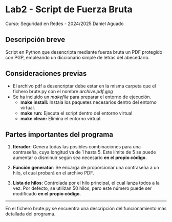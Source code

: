 # Lab2 - Script de Fuerza Bruta
Curso: Seguridad en Redes - 2024/2025
Daniel Aguado

## Descripción breve
Script en Python que desencripta mediante fuerza bruta un PDF protegido con PGP, empleando un diccionario simple de letras del abecedario.

## Consideraciones previas

 - El archivo pdf a desencriptar debe estar en la misma carpeta que el
   fichero brute.py con el nombre *archive.pdf.gpg* 
  - Se ha incluido un *makefile* para preparar el entorno de ejecución.
	- **make install:** Instala los paquetes necesarios dentro del entorno virtual.
	- **make run:** Ejecuta el script dentro del entorno virtual
	- **make clean:** Elimina el entorno virtual.

## Partes importantes del programa

1. **Iterador**: Genera todas las posibles combinaciones para una contraseña, cuya longitud va de 1 hasta 5. Este límite de 5 se puede aumentar o disminuir según sea necesario **en el propio código**.

2. **Función generator**: Se encarga de proporcionar una contraseña a un hilo, el cual probará en el archivo PDF.

3. **Lista de hilos**: Controlada por el hilo principal, el cual lanza todos a la vez. Por defecto, se utilizan 50 hilos, pero este número puede ser modificado **en el propio código**.

---
En el fichero brute.py se encuentra una descripción del funcionamiento más detallada del programa.

